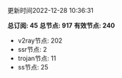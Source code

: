 更新时间2022-12-28 10:36:31

**总订阅: 45**
**总节点: 917**
**有效节点: 240**
- v2ray节点: 202
- ssr节点: 2
- trojan节点: 11
- ss节点: 25
